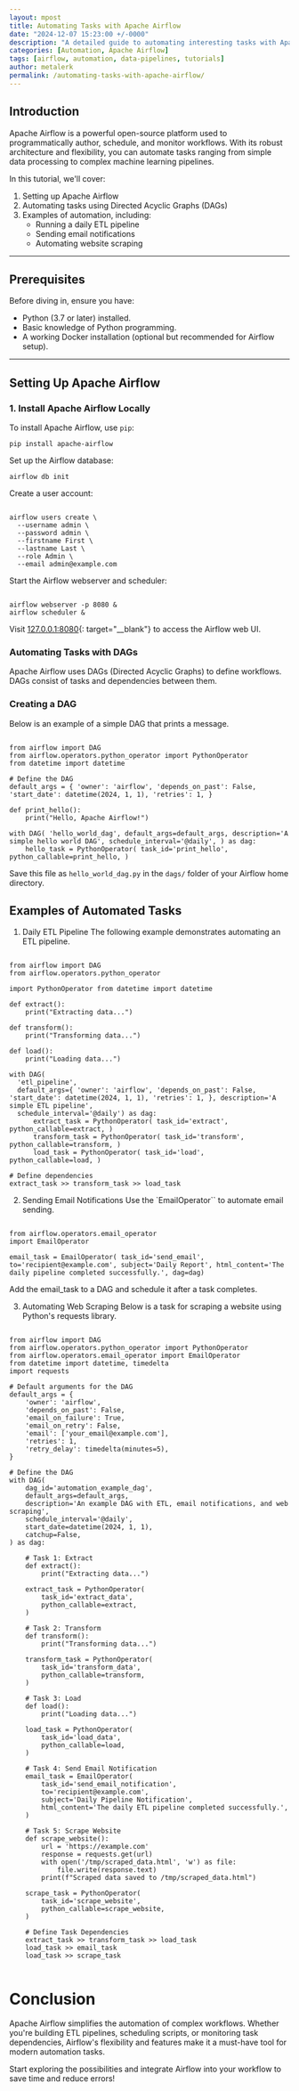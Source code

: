 ```yaml
---
layout: mpost
title: Automating Tasks with Apache Airflow
date: "2024-12-07 15:23:00 +/-0000"
description: "A detailed guide to automating interesting tasks with Apache Airflow, complete with examples and screenshots."
categories: [Automation, Apache Airflow]
tags: [airflow, automation, data-pipelines, tutorials]
author: metalerk
permalink: /automating-tasks-with-apache-airflow/
---
```


## Introduction

Apache Airflow is a powerful open-source platform used to programmatically author, schedule, and monitor workflows. With its robust architecture and flexibility, you can automate tasks ranging from simple data processing to complex machine learning pipelines.

In this tutorial, we'll cover:
1. Setting up Apache Airflow
2. Automating tasks using Directed Acyclic Graphs (DAGs)
3. Examples of automation, including:
   - Running a daily ETL pipeline
   - Sending email notifications
   - Automating website scraping

---

## Prerequisites

Before diving in, ensure you have:
- Python (3.7 or later) installed.
- Basic knowledge of Python programming.
- A working Docker installation (optional but recommended for Airflow setup).

---

## Setting Up Apache Airflow

### 1. Install Apache Airflow Locally

To install Apache Airflow, use `pip`:

`pip install apache-airflow`

Set up the Airflow database:

`airflow db init`

Create a user account:

<pre><code class="language-bash">
airflow users create \
  --username admin \
  --password admin \
  --firstname First \
  --lastname Last \
  --role Admin \
  --email admin@example.com
</code></pre>

Start the Airflow webserver and scheduler:

<pre><code class="language-bash">
airflow webserver -p 8080 &
airflow scheduler &
</code></pre>

Visit [127.0.0.1:8080](http://localhost:8080){: target="__blank"} to access the Airflow web UI.

### Automating Tasks with DAGs

Apache Airflow uses DAGs (Directed Acyclic Graphs) to define workflows. DAGs consist of tasks and dependencies between them.

### Creating a DAG
Below is an example of a simple DAG that prints a message.

<pre><code class="language-python">
from airflow import DAG
from airflow.operators.python_operator import PythonOperator
from datetime import datetime

# Define the DAG
default_args = { 'owner': 'airflow', 'depends_on_past': False, 'start_date': datetime(2024, 1, 1), 'retries': 1, }

def print_hello():
    print("Hello, Apache Airflow!")

with DAG( 'hello_world_dag', default_args=default_args, description='A simple hello world DAG', schedule_interval='@daily', ) as dag:
    hello_task = PythonOperator( task_id='print_hello', python_callable=print_hello, )
</code></pre>

Save this file as `hello_world_dag.py` in the `dags/` folder of your Airflow home directory.

## Examples of Automated Tasks

1. Daily ETL Pipeline
The following example demonstrates automating an ETL pipeline.

<pre><code class="language-python">
from airflow import DAG
from airflow.operators.python_operator

import PythonOperator from datetime import datetime

def extract():
    print("Extracting data...")

def transform():
    print("Transforming data...")

def load():
    print("Loading data...")

with DAG(
  'etl_pipeline',
  default_args={ 'owner': 'airflow', 'depends_on_past': False, 'start_date': datetime(2024, 1, 1), 'retries': 1, }, description='A simple ETL pipeline',
  schedule_interval='@daily') as dag:
      extract_task = PythonOperator( task_id='extract', python_callable=extract, )
      transform_task = PythonOperator( task_id='transform', python_callable=transform, )
      load_task = PythonOperator( task_id='load', python_callable=load, )

# Define dependencies
extract_task >> transform_task >> load_task
</code></pre>

2. Sending Email Notifications
Use the `EmailOperator`` to automate email sending.

<pre><code class="language-python">
from airflow.operators.email_operator
import EmailOperator

email_task = EmailOperator( task_id='send_email', to='recipient@example.com', subject='Daily Report', html_content='The daily pipeline completed successfully.', dag=dag)
</code></pre>

Add the email_task to a DAG and schedule it after a task completes.

3. Automating Web Scraping
Below is a task for scraping a website using Python's requests library.

<pre><code class="language-python">
from airflow import DAG
from airflow.operators.python_operator import PythonOperator
from airflow.operators.email_operator import EmailOperator
from datetime import datetime, timedelta
import requests

# Default arguments for the DAG
default_args = {
    'owner': 'airflow',
    'depends_on_past': False,
    'email_on_failure': True,
    'email_on_retry': False,
    'email': ['your_email@example.com'],
    'retries': 1,
    'retry_delay': timedelta(minutes=5),
}

# Define the DAG
with DAG(
    dag_id='automation_example_dag',
    default_args=default_args,
    description='An example DAG with ETL, email notifications, and web scraping',
    schedule_interval='@daily',
    start_date=datetime(2024, 1, 1),
    catchup=False,
) as dag:

    # Task 1: Extract
    def extract():
        print("Extracting data...")

    extract_task = PythonOperator(
        task_id='extract_data',
        python_callable=extract,
    )

    # Task 2: Transform
    def transform():
        print("Transforming data...")

    transform_task = PythonOperator(
        task_id='transform_data',
        python_callable=transform,
    )

    # Task 3: Load
    def load():
        print("Loading data...")

    load_task = PythonOperator(
        task_id='load_data',
        python_callable=load,
    )

    # Task 4: Send Email Notification
    email_task = EmailOperator(
        task_id='send_email_notification',
        to='recipient@example.com',
        subject='Daily Pipeline Notification',
        html_content='The daily ETL pipeline completed successfully.',
    )

    # Task 5: Scrape Website
    def scrape_website():
        url = 'https://example.com'
        response = requests.get(url)
        with open('/tmp/scraped_data.html', 'w') as file:
            file.write(response.text)
        print(f"Scraped data saved to /tmp/scraped_data.html")

    scrape_task = PythonOperator(
        task_id='scrape_website',
        python_callable=scrape_website,
    )

    # Define Task Dependencies
    extract_task >> transform_task >> load_task
    load_task >> email_task
    load_task >> scrape_task

</code></pre>


# Conclusion

Apache Airflow simplifies the automation of complex workflows. Whether you're building ETL pipelines, scheduling scripts, or monitoring task dependencies, Airflow's flexibility and features make it a must-have tool for modern automation tasks.

Start exploring the possibilities and integrate Airflow into your workflow to save time and reduce errors!